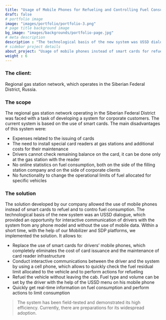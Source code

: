 ```yaml
---
title: "Usage of Mobile Phones for Refueling and Controlling Fuel Consumption"
draft: false
# portfolio image
image: "images/portfolio/portfolio-3.png"
# page title background image
bg_image: "images/backgrounds/portfolio-page.jpg"
# meta description
description : "The technological basis of the new system was USSD dialogue, which provided an opportunity for interactive communication of drivers with the system from any phone model and without the use of mobile data."
# sidebar project details
about_project: "Usage of mobile phones instead of smart cards for refuelling and controlling fuel consumption"
weight : 6
---
```


### The client:

Regional gas station network, which operates in the Siberian Federal District, Russia.

### The scope

The regional gas station network operating in the Siberian Federal District was faced with a task of developing a system for corporate customers. The current system is based on the use of smart cards. The main disadvantages of this system were:

* Expenses related to the issuing of cards
* The need to install special card readers at gas stations and additional costs for their maintenance
* Drivers cannot check remaining balance on the card, it can be done only at the gas station with the reader
* No online statistics on fuel consumption, both on the side of the filling station company and on the side of corporate clients
* No functionality to change the operational limits of fuel allocated for specific vehicles

### The solution

The solution developed by our company allowed the use of mobile phones instead of smart cards to refuel and to contro fuel consumption. The technological basis of the new system was an USSD dialogue, which provided an opportunity for interactive communication of drivers with the system from any phone model and without the use of mobile data.
Within a short time, with the help of our Mobilizer and SDP platforms, we implemented the solution. It allows to:

* Replace the use of smart cards for drivers’ mobile phones, which completely eliminates the cost of card issuance and the maintenance of card reader infrastructure
* Conduct interactive communications between the driver and the system by using a cell phone, which allows to quickly check the fuel residual limit allocated to the vehicle and to perform actions for refueling
* Refuel the vehicle without leaving the cab. Fuel type and volume can be set by the driver with the help of the USSD menu on his mobile phone
* Quickly get real-time information on fuel consumption and perform actions to limit consumption

> The system has been field-tested and demonstrated its high efficiency. Currently, there are preparations for its widespread adoption.
